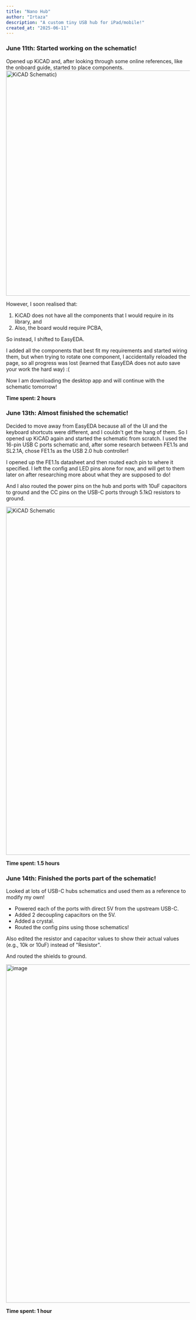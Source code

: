 ```yaml
---
title: "Nano Hub"
author: "Irtaza"
description: "A custom tiny USB hub for iPad/mobile!"
created_at: "2025-06-11"
---
```


### June 11th: Started working on the schematic!
Opened up KiCAD and, after looking through some online references, like the onboard guide, started to place components. 
<img width="615" alt="KiCAD Schematic)" src="https://github.com/user-attachments/assets/f658ad03-0794-460a-aa73-2aa2310874b4" />

However, I soon realised that:
1. KiCAD does not have all the components that I would require in its library, and
2. Also, the board would require PCBA,

So instead, I shifted to EasyEDA.

I added all the components that best fit my requirements and started wiring them, but when trying to rotate one component, I accidentally reloaded the page, so all progress was lost (learned that EasyEDA does not auto save your work the hard way) :(

Now I am downloading the desktop app and will continue with the schematic tomorrow!

**Time spent: 2 hours**

### June 13th: Almost finished the schematic!
Decided to move away from EasyEDA because all of the UI and the keyboard shortcuts were different, and I couldn't get the hang of them. So I opened up KiCAD again and started the schematic from scratch. I used the 16-pin USB C ports schematic and, after some research between FE1.1s and SL2.1A, chose FE1.1s as the USB 2.0 hub controller!

I opened up the FE1.1s datasheet and then routed each pin to where it specified. I left the config and LED pins alone for now, and will get to them later on after researching more about what they are supposed to do!

And I also routed the power pins on the hub and ports with 10uF capacitors to ground and the CC pins on the USB-C ports through 5.1kΩ resistors to ground.

<img width="951" alt="KiCAD Schematic" src="https://github.com/user-attachments/assets/8fb1fdb3-db06-4c3f-9ee7-cd841845c78b" />

**Time spent: 1.5 hours**

### June 14th: Finished the ports part of the schematic!
Looked at lots of USB-C hubs schematics and used them as a reference to modify my own!
- Powered each of the ports with direct 5V from the upstream USB-C.
- Added 2 decoupling capacitors on the 5V.
- Added a crystal.
- Routed the config pins using those schematics!

Also edited the resistor and capacitor values to show their actual values (e.g., 10k or 10uF) instead of "Resistor".

And routed the shields to ground.

<img width="924" alt="image" src="https://github.com/user-attachments/assets/67a6d8cc-9c48-4b66-bf04-b36a5d48d0fe" />

**Time spent: 1 hour**

